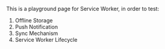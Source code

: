 This is a playground page for Service Worker, in order to test:

1. Offline Storage
2. Push Notification
3. Sync Mechanism
4. Service Worker Lifecycle
